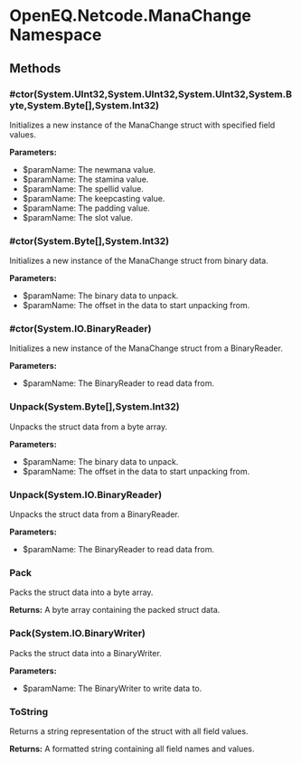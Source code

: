 ﻿# OpenEQ.Netcode.ManaChange Namespace

## Methods

### #ctor(System.UInt32,System.UInt32,System.UInt32,System.Byte,System.Byte[],System.Int32)

Initializes a new instance of the ManaChange struct with specified field values.

**Parameters:**

- $paramName: The newmana value.
- $paramName: The stamina value.
- $paramName: The spellid value.
- $paramName: The keepcasting value.
- $paramName: The padding value.
- $paramName: The slot value.

### #ctor(System.Byte[],System.Int32)

Initializes a new instance of the ManaChange struct from binary data.

**Parameters:**

- $paramName: The binary data to unpack.
- $paramName: The offset in the data to start unpacking from.

### #ctor(System.IO.BinaryReader)

Initializes a new instance of the ManaChange struct from a BinaryReader.

**Parameters:**

- $paramName: The BinaryReader to read data from.

### Unpack(System.Byte[],System.Int32)

Unpacks the struct data from a byte array.

**Parameters:**

- $paramName: The binary data to unpack.
- $paramName: The offset in the data to start unpacking from.

### Unpack(System.IO.BinaryReader)

Unpacks the struct data from a BinaryReader.

**Parameters:**

- $paramName: The BinaryReader to read data from.

### Pack

Packs the struct data into a byte array.

**Returns:** A byte array containing the packed struct data.

### Pack(System.IO.BinaryWriter)

Packs the struct data into a BinaryWriter.

**Parameters:**

- $paramName: The BinaryWriter to write data to.

### ToString

Returns a string representation of the struct with all field values.

**Returns:** A formatted string containing all field names and values.


